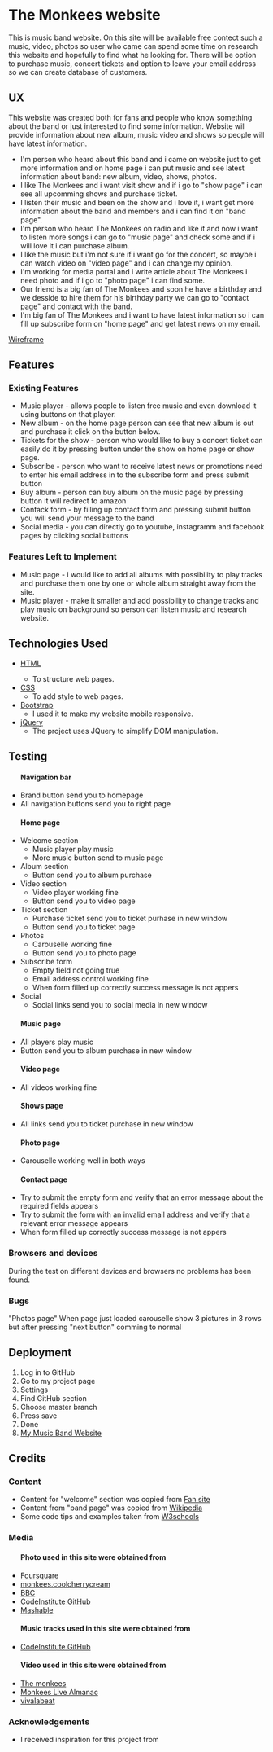 <h1>The Monkees website</h1>

<p>This is music band website. On this site will be available free contect such a music, video, photos so user who came can spend some time on research
this website and hopefully to find what he looking for. There will be option to purchase music, concert tickets and option to leave your email address so we
can create database of customers.</p>

<h2>UX</h2>

<p>This website was created both for fans and people who know something about the band or just interested to find some information.
Website will provide information about new album, music video and shows so people will have latest information.</p>

<ul>
    <li>I'm person who heard about this band and i came on website just to get more information and on home page i can put music and see latest information about band:
    new album, video, shows, photos.</li>
    <li>I like The Monkees and i want visit show and if i go to "show page" i can see all upcomming shows and purchase ticket.</li>
    <li>I listen their music and been on the show and i love it, i want get more information about the band and members and i can find it on "band page".</li>
    <li>I'm person who heard The Monkees on radio and like it and now i want to listen more songs i can go to "music page" and check some and 
    if i will love it i can purchase album.</li>
    <li>I like the music but i'm not sure if i want go for the concert, so maybe i can watch video on "video page" and i can change my opinion.</li>
    <li>I'm working for media portal and i write article about The Monkees i need photo and if i go to "photo page" i can find some.</li>
    <li>Our friend is a big fan of The Monkees and soon he have a birthday and we desside to hire them for his birthday party we can go to "contact page" 
    and contact with the band.</li>
    <li> I'm big fan of The Monkees and i want to have latest information so i can fill up subscribe form on "home page" and get latest news on my email.</li>
</ul>

<a href="https://balsamiq.cloud/stnfbfn/palwgoi/rD5D4">Wireframe</a>

<h2>Features</h2>

<h3>Existing Features</h3>

<ul>
    <li>Music player - allows people to listen free music and even download it using buttons on that player.</li>
    <li>New album - on the home page person can see that new album is out and purchase it click on the button below.</li>
    <li>Tickets for the show - person who would like to buy a concert ticket can easily do it by pressing button under the show on home page or show page.</li>
    <li>Subscribe - person who want to receive latest news or promotions need to enter his email address in to the subscribe form and press submit button</li>
    <li>Buy album - person can buy album on the music page by pressing button it will redirect to amazon</li>
    <li>Contack form - by filling up contact form and pressing submit button you will send your message to the band</li>
    <li>Social media - you can directly go to youtube, instagramm and facebook pages by clicking social buttons</li>
</ul>

<h3>Features Left to Implement</h3>

<ul>
    <li>Music page - i would like to add all albums with possibility to play tracks and purchase them one by one or whole album straight away from the site.</li>
    <li>Music player - make it smaller and add possibility to change tracks and play music on background so person can listen music and research website.</li>
</ul>

<h2>Technologies Used</h2>

<ul>
    <li><a href="https://en.wikipedia.org/wiki/HTML5">HTML<a/>
        <ul>
            <li>To structure web pages.</li>
        </ul>
    </li>
    <li><a href="https://en.wikipedia.org/wiki/Cascading_Style_Sheets">CSS</a>
        <ul>
            <li>To add style to web pages.</li>
        </ul>
    </li>
    <li><a href="https://getbootstrap.com/docs/3.3/">Bootstrap</a>
        <ul>
            <li>I used it to make my website mobile responsive.</li>
        </ul>
    </li>
    <li><a href="https://jquery.com/">jQuery</a>
        <ul>
            <li>The project uses JQuery to simplify DOM manipulation.</li>
        </ul>
    </li>
</ul>

<h2>Testing</h2>

<ul><h4>Navigation bar</h4>
    <li>Brand button send you to homepage</li>
    <li>All navigation buttons send you to right page</li>
</ul>
<ul><h4>Home page</h4>
    <li>Welcome section
       <ul>
            <li>Music player play music</li>
            <li>More music button send to music page</li>
        </ul> 
    </li>
    <li>Album section
        <ul>
            <li>Button send you to album purchase</li>
        </ul> 
    </li>
    <li>Video section
        <ul>
            <li>Video player working fine</li>
            <li>Button send you to video page</li>
        </ul> 
    </li>
    <li>Ticket section
        <ul>
            <li>Purchase ticket send you to ticket purhase in new window</li>
            <li>Button send you to ticket page</li>
        </ul> 
    </li>
    <li>Photos
        <ul>
            <li>Carouselle working fine</li>
            <li>Button send you to photo page</li>
        </ul> 
    </li>
    <li>Subscribe form
        <ul>
            <li>Empty field not going true</li>
            <li>Email address control working fine</li>
            <li>When form filled up correctly success message is not appers</li>
        </ul> 
    </li>
    <li>Social
        <ul>
            <li>Social links send you to social media in new window</li>
        </ul> 
    </li>
</ul>
<ul><h4>Music page</h4>
    <li>All players play music</li>
    <li>Button send you to album purchase in new window</li>
</ul>
<ul><h4>Video page</h4>
    <li>All videos working fine</li>
</ul>
<ul><h4>Shows page</h4>
    <li>All links send you to ticket purchase in new window</li>
</ul>
<ul><h4>Photo page</h4>
    <li>Carouselle working well in both ways</li>
</ul>
<ul><h4>Contact page</h4>
    <li>Try to submit the empty form and verify that an error message about the required fields appears</li>
    <li>Try to submit the form with an invalid email address and verify that a relevant error message appears</li>
    <li>When form filled up correctly success message is not appers</li>
</ul>

<h3>Browsers and devices</h3>

<p>During the test on different devices and browsers no problems has been found.</p>

<h3>Bugs</h3>

<p>"Photos page" When page just loaded carouselle show 3 pictures in 3 rows but after pressing "next button" comming to normal</p>

<h2>Deployment</h2>

<ol>
    <li>Log in to GitHub</li>
    <li>Go to my project page</li>
    <li>Settings</li>
    <li>Find GitHub section</li>
    <li>Choose master branch</li>
    <li>Press save</li>
    <li>Done</li>
    <li>
        <a href="https://leon2ev.github.io/music-band-project/">My Music Band Website</a>
    </li>
</ol>

<h2>Credits</h2>

<h3>Content</h3>

<ul>
    <li>Content for "welcome" section was copied from 
        <a href="http://www.monkeesrule43.com/quotes_about_monks.html">Fan site</a>
    </li>
    <li>Content from "band page" was copied from 
        <a href="https://en.wikipedia.org/wiki/The_Monkees">Wikipedia</a>
    </li>
    <li>Some code tips and examples taken from
        <a href="https://www.w3schools.com/">W3schools</a>
    </li>
</ul>


<h3>Media</h3>

<ul><h4>Photo used in this site were obtained from</h4>
    <li>
        <a href="https://foursquare.com/">Foursquare</a>
    </li>
    <li>
        <a href="https://monkees.coolcherrycream.com/picturedb/albums/album-covers">monkees.coolcherrycream</a>
    </li>
    <li>
        <a href="https://www.bbc.co.uk/music/artists/b8549efe-f4fd-4dc0-8ef1-226e9c400233">BBC</a>
    </li>
    <li>
        <a href="https://github.com/Code-Institute-Org/project-assets/tree/master/stream-1/band-assets/images">CodeInstitute GitHub</a>
    </li>
    <li>
        <a href="https://mashable.com/2016/02/05/monkees-new-album-tour/">Mashable</a>
    </li>
</ul>
<ul><h4>Music tracks used in this site were obtained from</h4>
    <li>
        <a href="https://github.com/Code-Institute-Org/project-assets/tree/master/stream-1/band-assets/images">CodeInstitute GitHub</a>
    </li>
</ul>
<ul><h4>Video used in this site were obtained from</h4>
    <li>
        <a href="https://www.youtube.com/channel/UCv1oY0OLtsEySHeP1TkYNqA">The monkees</a>
    </li>
    <li>
        <a href="https://www.youtube.com/channel/UCk6xyq1c4LnUeSwNz2FNzcQ">Monkees Live Almanac</a>
    </li>
    <li>
        <a href="https://www.youtube.com/channel/UCVLk2mSIOj7JvYOtA_8dnpA">vivalabeat</a>
    </li>
</ul>

<h3>Acknowledgements</h3>

<ul>
    <li>I received inspiration for this project from 
        <a href="https://bandzoogle.com/sample-band-sites"></a>
    </li>
</ul>